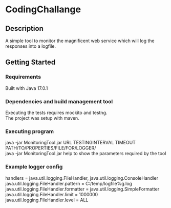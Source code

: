 # CodingChallange

## Description
A simple tool to monitor the magnificent web service which will log the responses into a logfile.

## Getting Started

### Requirements
Built with Java 17.0.1

### Dependencies and build management tool
Executing the tests requires mockito and testng. <br />
The project was setup with maven.

### Executing program
java -jar MonitoringTool.jar URL TESTINGINTERVAL TIMEOUT PATH/TO/PROPERTIES/FILE/FOR/LOGGER/<br />
java -jar MonitoringTool.jar help to show the parameters required by the tool

### Example logger config
handlers = java.util.logging.FileHandler, java.util.logging.ConsoleHandler<br />
java.util.logging.FileHandler.pattern = C:/temp/logfile%g.log<br />
java.util.logging.FileHandler.formatter = java.util.logging.SimpleFormatter<br />
java.util.logging.FileHandler.limit = 1000000 <br />
java.util.logging.FileHandler.level = ALL


